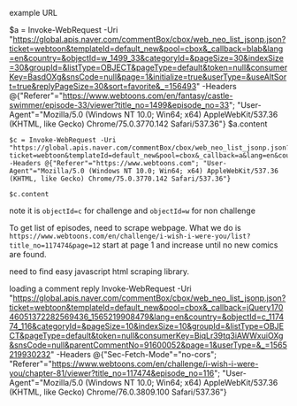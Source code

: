 
example URL

$a = Invoke-WebRequest -Uri "https://global.apis.naver.com/commentBox/cbox/web_neo_list_jsonp.json?ticket=webtoon&templateId=default_new&pool=cbox&_callback=blab&lang=en&country=&objectId=w_1499_33&categoryId=&pageSize=30&indexSize=30&groupId=&listType=OBJECT&pageType=default&token=null&consumerKey=BasdOXg&snsCode=null&page=1&initialize=true&userType=&useAltSort=true&replyPageSize=30&sort=favorite&_=156493" -Headers @{"Referer"="https://www.webtoons.com/en/fantasy/castle-swimmer/episode-33/viewer?title_no=1499&episode_no=33"; "User-Agent"="Mozilla/5.0 (Windows NT 10.0; Win64; x64) AppleWebKit/537.36 (KHTML, like Gecko) Chrome/75.0.3770.142 Safari/537.36"}
$a.content


```
$c = Invoke-WebRequest -Uri "https://global.apis.naver.com/commentBox/cbox/web_neo_list_jsonp.json?ticket=webtoon&templateId=default_new&pool=cbox&_callback=a&lang=en&country=&objectId=c_117474_116&categoryId=&pageSize=30&indexSize=30&groupId=&listType=OBJECT&pageType=default&token=null&consumerKey=BasdOXg&snsCode=null&page=1&initialize=true&userType=&useAltSort=true&replyPageSize=30&sort=favorite&_=156493" -Headers @{"Referer"="https://www.webtoons.com"; "User-Agent"="Mozilla/5.0 (Windows NT 10.0; Win64; x64) AppleWebKit/537.36 (KHTML, like Gecko) Chrome/75.0.3770.142 Safari/537.36"}

$c.content
```
note it is `objectId=c` for challenge and `objectId=w` for non challenge


To get list of episodes, need to scrape webpage.
What we do is `https://www.webtoons.com/en/challenge/i-wish-i-were-you/list?title_no=117474&page=12` start at page 1 and increase until no new comics are found.

need to find easy javascript html scraping library.


loading a comment reply
Invoke-WebRequest -Uri "https://global.apis.naver.com/commentBox/cbox/web_neo_list_jsonp.json?ticket=webtoon&templateId=default_new&pool=cbox&_callback=jQuery17046051372282569436_1565219908479&lang=en&country=&objectId=c_117474_116&categoryId=&pageSize=10&indexSize=10&groupId=&listType=OBJECT&pageType=default&token=null&consumerKey=BiqLr39tq3iAWWxuiOXg&snsCode=null&parentCommentNo=91600052&page=1&userType=&_=1565219930232" -Headers @{"Sec-Fetch-Mode"="no-cors"; "Referer"="https://www.webtoons.com/en/challenge/i-wish-i-were-you/chapter-81/viewer?title_no=117474&episode_no=116"; "User-Agent"="Mozilla/5.0 (Windows NT 10.0; Win64; x64) AppleWebKit/537.36 (KHTML, like Gecko) Chrome/76.0.3809.100 Safari/537.36"}